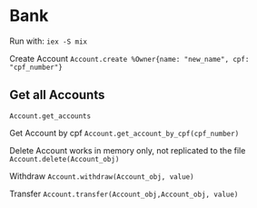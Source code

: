 # Bank
Run with: `iex -S mix`


Create Account
`Account.create %Owner{name: "new_name", cpf: "cpf_number"}`

## Get all Accounts
`Account.get_accounts`

Get Account by cpf
`Account.get_account_by_cpf(cpf_number)`

Delete Account 
works in memory only, not replicated to the file
`Account.delete(Account_obj)`

Withdraw
`Account.withdraw(Account_obj, value)`

Transfer
`Account.transfer(Account_obj,Account_obj, value)`
